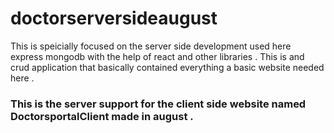 # doctorserversideaugust

This is speicially focused on the server side development used here express mongodb with the help of react and other libraries .
This is and crud application that basically contained everything a basic website needed here .
### This is the server support for the client side website named DoctorsportalClient made in august .

